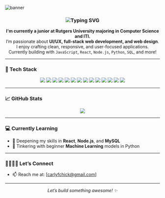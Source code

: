 ![banner](https://github.com/user-attachments/assets/679cf200-17b5-48e8-bb72-d9da8c39de25)

<h3 align="center">
  <img src="https://readme-typing-svg.demolab.com?font=Fira+Code&pause=1000&center=true&vCenter=true&width=435&lines=I'm+a+junior+at+Rutgers+University!;Code+with+me+:)+%F0%9F%9A%80" alt="Typing SVG" />
</h3>

<p align="center">
  <b>I'm currently a junior at Rutgers University majoring in Computer Science and ITI.</b><br>
  I’m passionate about <b>UI/UX, full-stack web development, and web design</b>.<br>
  I enjoy crafting clean, responsive, and user-focused applications.<br>
  Currently building with <code>JavaScript</code>, <code>React</code>, <code>Node.js</code>, <code>Python</code>, <code>SQL</code>, and more!
</p>

---

### 🚀 Tech Stack

<p align="center">
  <img src="https://img.shields.io/badge/-React-61DAFB?style=for-the-badge&logo=react&logoColor=000000" />
  <img src="https://img.shields.io/badge/-JavaScript-F7DF1E?style=for-the-badge&logo=javascript&logoColor=000000" />
  <img src="https://img.shields.io/badge/-Python-3776AB?style=for-the-badge&logo=python&logoColor=white" />
  <img src="https://img.shields.io/badge/-MySQL-4479A1?style=for-the-badge&logo=mysql&logoColor=white" />
  <img src="https://img.shields.io/badge/-Java-007396?style=for-the-badge&logo=java&logoColor=white" />
  <img src="https://img.shields.io/badge/-Pandas-150458?style=for-the-badge&logo=pandas&logoColor=white" />
  <img src="https://img.shields.io/badge/-NumPy-013243?style=for-the-badge&logo=numpy&logoColor=white" />
  <img src="https://img.shields.io/badge/-Scikit--Learn-F7931E?style=for-the-badge&logo=scikit-learn&logoColor=white" />
  <img src="https://img.shields.io/badge/-Figma-F24E1E?style=for-the-badge&logo=figma&logoColor=white" />
  <img src="https://img.shields.io/badge/-Canva-00C4CC?style=for-the-badge&logo=canva&logoColor=white" />
  <img src="https://img.shields.io/badge/-Matplotlib-11557C?style=for-the-badge&logo=plotly&logoColor=white" />
  <img src="https://img.shields.io/badge/-Apache%20Tomcat-F8DC75?style=for-the-badge&logo=apachetomcat&logoColor=black" />
  <img src="https://img.shields.io/badge/-HTML5-E34F26?style=for-the-badge&logo=html5&logoColor=white" />
  <img src="https://img.shields.io/badge/-CSS3-1572B6?style=for-the-badge&logo=css3&logoColor=white" />

</p>

---

### 📈 GitHub Stats

<p align="center">
  <img src="https://github-readme-stats.vercel.app/api/top-langs/?username=crrlyly&layout=donut-vertical&theme=radical" />
</p>

---

### 💻 Currently Learning

- 🧠 Deepening my skills in **React**, **Node.js**, and **MySQL**
- 🤖 Tinkering with beginner **Machine Learning** models in Python

---

### 👩🏻‍🤝‍👩 Let’s Connect

- 📫 Reach me at: [carlyfchick@gmail.com]

---

<p align="center"><i>Let’s build something awesome! ✨</i></p>
